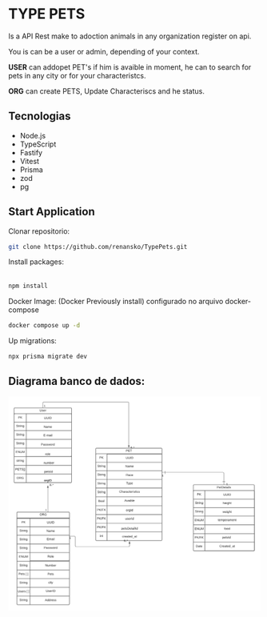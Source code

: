 # TYPE PETS

Is a API Rest make to adoction animals in any organization register on api.

You is can be a user or admin, depending of your context.

**USER** can addopet PET's if him is avaible in moment, he can to search for pets in any city or for your characteristcs.

**ORG** can create PETS, Update Characteriscs and he status.

## Tecnologias

- Node.js
- TypeScript
- Fastify
- Vitest
- Prisma
- zod
- pg

## Start Application

Clonar repositorio:

```bash
git clone https://github.com/renansko/TypePets.git
```

Install packages:

```bash

npm install
```

Docker Image: (Docker Previously install) configurado no arquivo docker-compose

```bash
docker compose up -d
```

Up migrations:

```bash
npx prisma migrate dev
```

## Diagrama banco de dados:


![Diagrama](src\img\Pets.png)